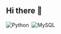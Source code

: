 ## Hi there 👋

<!--
**Yuri-Alves/Yuri-Alves** is a ✨ _special_ ✨ repository because its `README.md` (this file) appears on your GitHub profile.

Here are some ideas to get you started:

- 🔭 I’m currently working on 
- 🌱 I’m currently learning SQL and Python to study data in general
- 👯 I’m looking to collaborate on SQL projects
- 🤔 I’m looking for help with : Big Data
- 💬 Ask me about ...
- 📫 How to reach me: ...
- 😄 Pronouns: He/him
- ⚡ Fun fact: 
-->
![Python](https://img.shields.io/badge/Python-3776AB?style=for-the-badge&logo=python&logoColor=white)&nbsp;
![MySQL](https://img.shields.io/badge/MySQL-00000F?style=for-the-badge&logo=mysql&logoColor=white)&nbsp;


